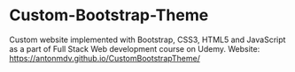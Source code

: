 # Custom-Bootstrap-Theme
Custom website implemented with Bootstrap, CSS3, HTML5 and JavaScript as a part of Full Stack Web development course on Udemy.
Website: https://antonmdv.github.io/CustomBootstrapTheme/
